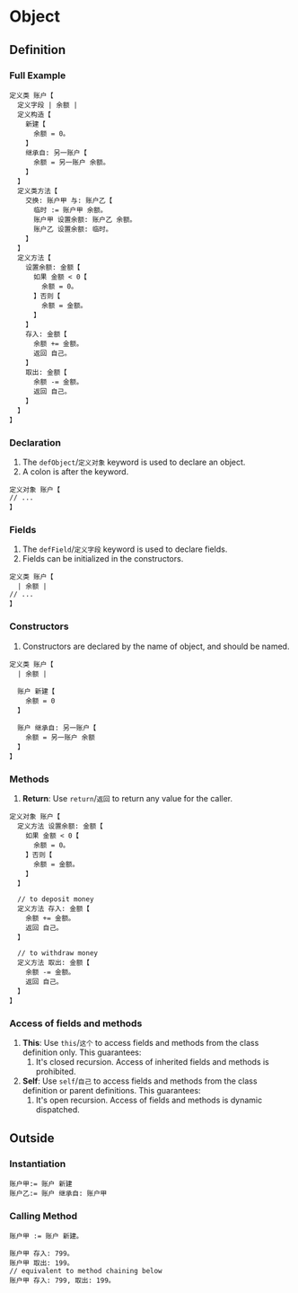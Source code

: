 # Object

## Definition

### Full Example

```
定义类 账户【
  定义字段 | 余额 |
  定义构造【
    新建【
      余额 = 0。
    】
    继承自: 另一账户【
      余额 = 另一账户 余额。
    】
  】
  定义类方法【
    交换: 账户甲 与: 账户乙【
      临时 := 账户甲 余额。
      账户甲 设置余额: 账户乙 余额。
      账户乙 设置余额: 临时。
    】
  】
  定义方法【
    设置余额: 金额【
      如果 金额 < 0【
        余额 = 0。
      】否则【
        余额 = 金额。
      】 
    】
    存入: 金额【
      余额 += 金额。
      返回 自己。
    】
    取出: 金额【
      余额 -= 金额。
      返回 自己。
    】
  】
】
```

### Declaration

1. The `defObject`/`定义对象` keyword is used to declare an object.
2. A colon is after the keyword.

```
定义对象 账户【
// ...
】
```

### Fields

1. The `defField`/`定义字段` keyword is used to declare fields.
1. Fields can be initialized in the constructors.

```
定义类 账户【
  | 余额 |
// ...
】
```

### Constructors

1. Constructors are declared by the name of object, and should be named.

```
定义类 账户【
  | 余额 |
  
  账户 新建【
    余额 = 0
  】
  
  账户 继承自: 另一账户【
    余额 = 另一账户 余额
  】
】
```

### Methods

1. **Return**: Use `return`/`返回` to return any value for the caller.


```
定义对象 账户【
  定义方法 设置余额: 金额【
    如果 金额 < 0【
      余额 = 0。
    】否则【
      余额 = 金额。
    】 
  】

  // to deposit money
  定义方法 存入: 金额【
    余额 += 金额。
    返回 自己。
  】
   
  // to withdraw money
  定义方法 取出: 金额【
    余额 -= 金额。
    返回 自己。
  】
】
```


### Access of fields and methods

1. **This**: Use `this`/`这个` to access fields and methods from the class definition only. This guarantees:
    1. It's closed recursion. Access of inherited fields and methods is prohibited.
2. **Self**: Use `self`/`自己` to access fields and methods from the class definition or parent definitions. This guarantees:
    1. It's open recursion. Access of fields and methods is dynamic dispatched.

## Outside

### Instantiation

```
账户甲:= 账户 新建
账户乙:= 账户 继承自: 账户甲
```

### Calling Method

```
账户甲 := 账户 新建。

账户甲 存入: 799。
账户甲 取出: 199。
// equivalent to method chaining below
账户甲 存入: 799, 取出: 199。
```
